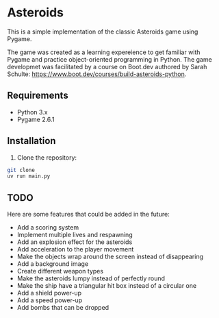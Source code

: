 # Asteroids

This is a simple implementation of the classic Asteroids game using Pygame.

The game was created as a learning expereience to get familiar with Pygame
and practice object-oriented programming in Python. The game developmet was
facilitated by a course on Boot.dev authored by Sarah Schulte:
https://www.boot.dev/courses/build-asteroids-python.

## Requirements

- Python 3.x
- Pygame 2.6.1

## Installation

1. Clone the repository:

```bash
git clone
uv run main.py
```

## TODO

Here are some features that could be added in the future:

- Add a scoring system
- Implement multiple lives and respawning
- Add an explosion effect for the asteroids
- Add acceleration to the player movement
- Make the objects wrap around the screen instead of disappearing
- Add a background image
- Create different weapon types
- Make the asteroids lumpy instead of perfectly round
- Make the ship have a triangular hit box instead of a circular one
- Add a shield power-up
- Add a speed power-up
- Add bombs that can be dropped
